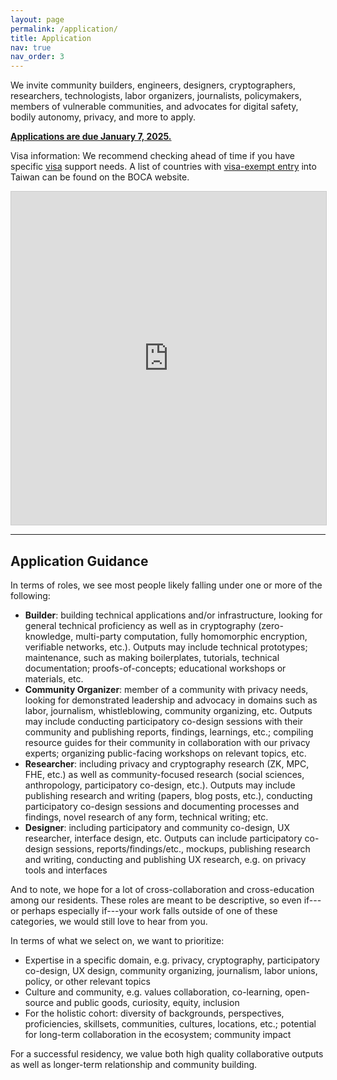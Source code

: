 ```yaml
---
layout: page
permalink: /application/
title: Application
nav: true
nav_order: 3
---
```


We invite community builders, engineers, designers, cryptographers, researchers, technologists, labor organizers, journalists, policymakers, members of vulnerable communities, and advocates for digital safety, bodily autonomy, privacy, and more to apply.

[**Applications are due January 7, 2025.**](https://airtable.com/appqz1LytVCVxTw3z/pagqSIwADrFRVIPl3/form)

Visa information: We recommend checking ahead of time if you have specific [visa](https://www.boca.gov.tw/np-137-2.html) support needs. A list of countries with [visa-exempt entry](https://www.boca.gov.tw/cp-149-4486-7785a-2.html) into Taiwan can be found on the BOCA website.

<iframe class="airtable-embed" src="https://airtable.com/embed/appqz1LytVCVxTw3z/pagqSIwADrFRVIPl3/form" frameborder="0" onmousewheel="" width="100%" height="533" style="background: transparent; border: 1px solid #ccc;"></iframe>

<br>

---

## Application Guidance

In terms of roles, we see most people likely falling under one or more of the following:

- **Builder**: building technical applications and/or infrastructure, looking for general technical proficiency as well as in cryptography (zero-knowledge, multi-party computation, fully homomorphic encryption, verifiable networks, etc.). Outputs may include technical prototypes; maintenance, such as making boilerplates, tutorials, technical documentation; proofs-of-concepts; educational workshops or materials, etc.
- **Community Organizer**: member of a community with privacy needs, looking for demonstrated leadership and advocacy in domains such as labor, journalism, whistleblowing, community organizing, etc. Outputs may include conducting participatory co-design sessions with their community and publishing reports, findings, learnings, etc.; compiling resource guides for their community in collaboration with our privacy experts; organizing public-facing workshops on relevant topics, etc.
- **Researcher**: including privacy and cryptography research (ZK, MPC, FHE, etc.) as well as community-focused research (social sciences, anthropology, participatory co-design, etc.). Outputs may include publishing research and writing (papers, blog posts, etc.), conducting participatory co-design sessions and documenting processes and findings, novel research of any form, technical writing; etc.
- **Designer**: including participatory and community co-design, UX researcher, interface design, etc. Outputs can include participatory co-design sessions, reports/findings/etc., mockups, publishing research and writing, conducting and publishing UX research, e.g. on privacy tools and interfaces

And to note, we hope for a lot of cross-collaboration and cross-education among our residents. These roles are meant to be descriptive, so even if---or perhaps especially if---your work falls outside of one of these categories, we would still love to hear from you.

In terms of what we select on, we want to prioritize:

- Expertise in a specific domain, e.g. privacy, cryptography, participatory co-design, UX design, community organizing, journalism, labor unions, policy, or other relevant topics
- Culture and community, e.g. values collaboration, co-learning, open-source and public goods, curiosity, equity, inclusion
- For the holistic cohort: diversity of backgrounds, perspectives, proficiencies, skillsets, communities, cultures, locations, etc.; potential for long-term collaboration in the ecosystem; community impact

For a successful residency, we value both high quality collaborative outputs as well as longer-term relationship and community building.
